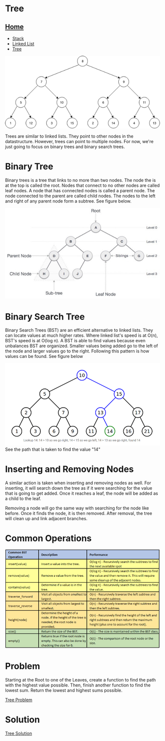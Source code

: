 # Tree

## [Home](README.md)
* [Stack](Stack.md)
* [Linked List](LinkedList.md)
* [Tree](Tree.md)

![image](Pictures/tree.png)

Trees are similar to linked lists. They point to other nodes in the datastructure. However, trees can point to multiple nodes. For now, we're just going to focus on binary trees and binary search trees.

# Binary Tree

Binary trees is a tree that links to no more than two nodes. The node the is at the top is called the root. Nodes that connect to no other nodes are called leaf nodes. A node that has connected nodes is called a parent node. The node connected to the parent are called child nodes. The nodes to the left and right of any parent node form a subtree. See figure below.

![image](Pictures/tree-terms.png)

# Binary Search Tree

Binary Search Trees (BST) are an efficient alternative to linked lists. They can locate values at much higher rates. Where linked list's speed is at O(n), BST's speed is at O(log n). A BST is able to find values because even unbalances BST are organized. Smaller values being added go to the left of the node and larger values go to the right. Following this pattern is how values can be found. See figure below

![image](Pictures/bst.png)
See the path that is taken to find the value "14"

# Inserting and Removing Nodes

A similar action is taken when inserting and removing nodes as well. For inserting, it will search down the tree as if it were searching for the value that is going to get added. Once it reaches a leaf, the node will be added as a child to the leaf.

Removing a node will go the same way with searching for the node like before. Once it finds the node, it is then removed. After removal, the tree will clean up and link adjacent branches.

# Common Operations

![image](Pictures/Tree_o.png)
# Problem
Starting at the Root to one of the Leaves, create a function to find the path with the highest value possible. Then, finish another function to find the lowest sum. Return the lowest and highest sums possible.

[Tree Problem](Problems/TreeEx.py)

# Solution
[Tree Solution](Solutions/TreeSolution.py)